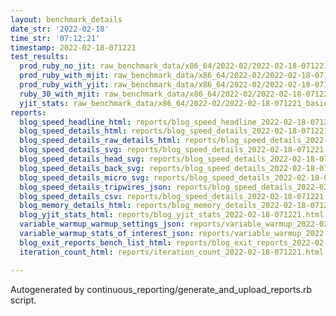 ```yaml
---
layout: benchmark_details
date_str: '2022-02-18'
time_str: '07:12:21'
timestamp: 2022-02-18-071221
test_results:
  prod_ruby_no_jit: raw_benchmark_data/x86_64/2022-02/2022-02-18-071221_basic_benchmark_prod_ruby_no_jit.json
  prod_ruby_with_mjit: raw_benchmark_data/x86_64/2022-02/2022-02-18-071221_basic_benchmark_prod_ruby_with_mjit.json
  prod_ruby_with_yjit: raw_benchmark_data/x86_64/2022-02/2022-02-18-071221_basic_benchmark_prod_ruby_with_yjit.json
  ruby_30_with_mjit: raw_benchmark_data/x86_64/2022-02/2022-02-18-071221_basic_benchmark_ruby_30_with_mjit.json
  yjit_stats: raw_benchmark_data/x86_64/2022-02/2022-02-18-071221_basic_benchmark_yjit_stats.json
reports:
  blog_speed_headline_html: reports/blog_speed_headline_2022-02-18-071221.html
  blog_speed_details_html: reports/blog_speed_details_2022-02-18-071221.html
  blog_speed_details_raw_details_html: reports/blog_speed_details_2022-02-18-071221.raw_details.html
  blog_speed_details_svg: reports/blog_speed_details_2022-02-18-071221.svg
  blog_speed_details_head_svg: reports/blog_speed_details_2022-02-18-071221.head.svg
  blog_speed_details_back_svg: reports/blog_speed_details_2022-02-18-071221.back.svg
  blog_speed_details_micro_svg: reports/blog_speed_details_2022-02-18-071221.micro.svg
  blog_speed_details_tripwires_json: reports/blog_speed_details_2022-02-18-071221.tripwires.json
  blog_speed_details_csv: reports/blog_speed_details_2022-02-18-071221.csv
  blog_memory_details_html: reports/blog_memory_details_2022-02-18-071221.html
  blog_yjit_stats_html: reports/blog_yjit_stats_2022-02-18-071221.html
  variable_warmup_warmup_settings_json: reports/variable_warmup_2022-02-18-071221.warmup_settings.json
  variable_warmup_stats_of_interest_json: reports/variable_warmup_2022-02-18-071221.stats_of_interest.json
  blog_exit_reports_bench_list_html: reports/blog_exit_reports_2022-02-18-071221.bench_list.html
  iteration_count_html: reports/iteration_count_2022-02-18-071221.html

---
```

Autogenerated by continuous_reporting/generate_and_upload_reports.rb script.
